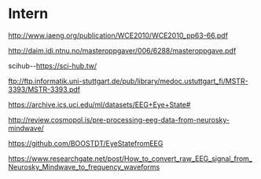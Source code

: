 # Intern



http://www.iaeng.org/publication/WCE2010/WCE2010_pp63-66.pdf



http://daim.idi.ntnu.no/masteroppgaver/006/6288/masteroppgave.pdf

scihub--https://sci-hub.tw/

ftp://ftp.informatik.uni-stuttgart.de/pub/library/medoc.ustuttgart_fi/MSTR-3393/MSTR-3393.pdf


https://archive.ics.uci.edu/ml/datasets/EEG+Eye+State#

http://review.cosmopol.is/pre-processing-eeg-data-from-neurosky-mindwave/

https://github.com/BOOSTDT/EyeStatefromEEG

https://www.researchgate.net/post/How_to_convert_raw_EEG_signal_from_Neurosky_Mindwave_to_frequency_waveforms
